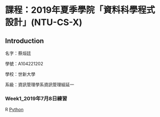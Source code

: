 # 課程：2019年夏季學院「資料科學程式設計」(NTU-CS-X)

## Introduction
<p>名字：蔡烜廷</p>
<p>學號：A104221202</p>
<p>學校：世新大學</p>
<p>系級：資訊管理學系資訊管理組延一</p>

### Week1_2019年7月8日練習
<a>R</a>
<a href="https://github.com/shainting/Data-Science-Programming/blob/master/Week01/20190708.ipynb">Python</a>
